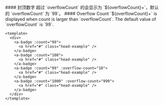 <cn>
#### 封顶数字
超过 `overflowCount` 的会显示为 `${overflowCount}+`，默认的 `overflowCount` 为 `99`。
</cn>

<us>
#### Overflow Count
`${overflowCount}+` is displayed when count is larger than `overflowCount`. The default value of `overflowCount` is `99`.
</us>

```vue
<template>
  <div>
    <a-badge :count="99">
      <a href="#" class="head-example" />
    </a-badge>
    <a-badge :count="100">
      <a href="#" class="head-example" />
    </a-badge>
    <a-badge :count="99" :overflow-count="10">
      <a href="#" class="head-example" />
    </a-badge>
    <a-badge :count="1000" :overflow-count="999">
      <a href="#" class="head-example" />
    </a-badge>
  </div>
</template>
```

